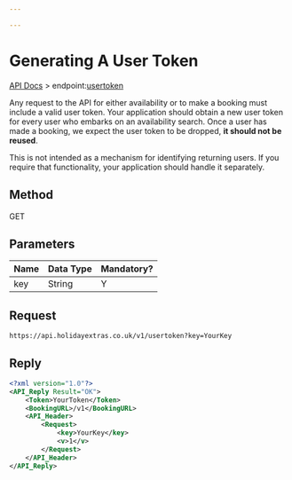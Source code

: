 ```yaml
---

---
```


# Generating A User Token

[API Docs](/hxapi/) > endpoint:[usertoken](usertoken)

Any request to the API for either availability or to make a booking must include a valid user token. Your application should obtain a new user token for every user who embarks on an availability search. Once a user has made a booking, we expect the user token to be dropped, **it should not be reused**.

This is not intended as a mechanism for identifying returning users. If you require that functionality, your application should handle it separately.

## Method

GET

## Parameters

 | Name | Data Type | Mandatory? |
 | ---- | --------- | -------- |
 | key  | String    | Y        |



## Request

```
https://api.holidayextras.co.uk/v1/usertoken?key=YourKey
```



## Reply


```xml
<?xml version="1.0"?>
<API_Reply Result="OK">
    <Token>YourToken</Token>
    <BookingURL>/v1</BookingURL>
    <API_Header>
        <Request>
            <key>YourKey</key>
            <v>1</v>
        </Request>
    </API_Header>
</API_Reply>
```
